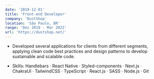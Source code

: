 ```yaml
---
date: '2019-12-01'
title: 'Front-end Developer'
company: 'DustShop'
location: 'São Paulo, BR'
range: 'Dez 2019 - Mar 2022'
url: 'https://dustshop.net/'
---
```


- Developed several applications for clients from different segments, applying clean code best practices and design patterns to develop sustainable and scalable code.

- Skills: Handlebars · React Native · Styled-components · Next.js · ChakraUI · TailwindCSS · TypeScript · React.js · SASS · Node.js · Git
